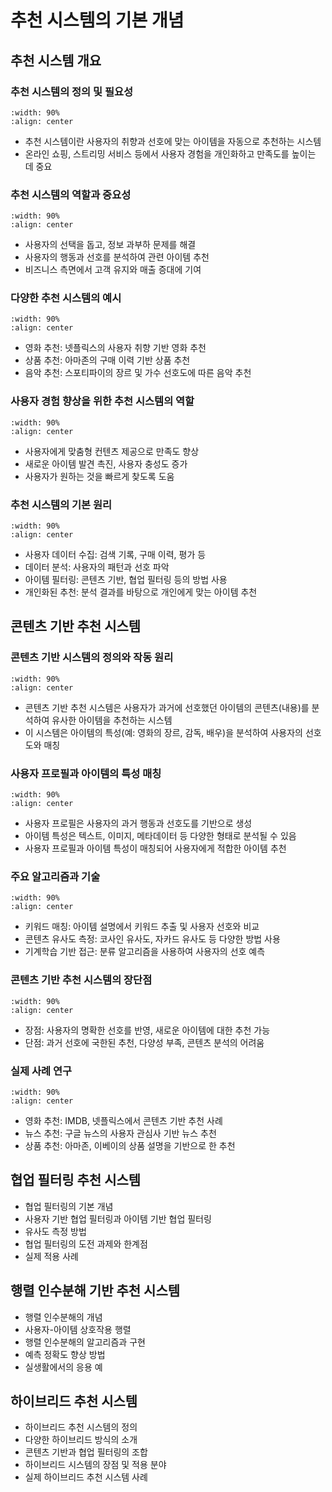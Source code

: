 # 추천 시스템의 기본 개념

## 추천 시스템 개요

### 추천 시스템의 정의 및 필요성

```{image} figs/image-1-1-1.jpeg
:width: 90%
:align: center
```

- 추천 시스템이란 사용자의 취향과 선호에 맞는 아이템을 자동으로 추천하는 시스템
- 온라인 쇼핑, 스트리밍 서비스 등에서 사용자 경험을 개인화하고 만족도를 높이는 데 중요

### 추천 시스템의 역할과 중요성

```{image} figs/image-1-1-2.jpeg
:width: 90%
:align: center
```

- 사용자의 선택을 돕고, 정보 과부하 문제를 해결
- 사용자의 행동과 선호를 분석하여 관련 아이템 추천
- 비즈니스 측면에서 고객 유지와 매출 증대에 기여

### 다양한 추천 시스템의 예시

```{image} figs/image-1-1-3.jpeg
:width: 90%
:align: center
```

- 영화 추천: 넷플릭스의 사용자 취향 기반 영화 추천
- 상품 추천: 아마존의 구매 이력 기반 상품 추천
- 음악 추천: 스포티파이의 장르 및 가수 선호도에 따른 음악 추천

### 사용자 경험 향상을 위한 추천 시스템의 역할

```{image} figs/image-1-1-4.jpeg
:width: 90%
:align: center
```

- 사용자에게 맞춤형 컨텐츠 제공으로 만족도 향상
- 새로운 아이템 발견 촉진, 사용자 충성도 증가
- 사용자가 원하는 것을 빠르게 찾도록 도움

### 추천 시스템의 기본 원리

```{image} figs/image-1-1-5.jpeg
:width: 90%
:align: center
```

- 사용자 데이터 수집: 검색 기록, 구매 이력, 평가 등
- 데이터 분석: 사용자의 패턴과 선호 파악
- 아이템 필터링: 콘텐츠 기반, 협업 필터링 등의 방법 사용
- 개인화된 추천: 분석 결과를 바탕으로 개인에게 맞는 아이템 추천

## 콘텐츠 기반 추천 시스템

### 콘텐츠 기반 시스템의 정의와 작동 원리

```{image} figs/image-1-2-1.jpeg
:width: 90%
:align: center
```

- 콘텐츠 기반 추천 시스템은 사용자가 과거에 선호했던 아이템의 콘텐츠(내용)를 분석하여 유사한 아이템을 추천하는 시스템
- 이 시스템은 아이템의 특성(예: 영화의 장르, 감독, 배우)을 분석하여 사용자의 선호도와 매칭

### 사용자 프로필과 아이템의 특성 매칭

```{image} figs/image-1-2-2.jpeg
:width: 90%
:align: center
```

- 사용자 프로필은 사용자의 과거 행동과 선호도를 기반으로 생성
- 아이템 특성은 텍스트, 이미지, 메타데이터 등 다양한 형태로 분석될 수 있음
- 사용자 프로필과 아이템 특성이 매칭되어 사용자에게 적합한 아이템 추천

### 주요 알고리즘과 기술

```{image} figs/image-1-2-3.jpeg
:width: 90%
:align: center
```

- 키워드 매칭: 아이템 설명에서 키워드 추출 및 사용자 선호와 비교
- 콘텐츠 유사도 측정: 코사인 유사도, 자카드 유사도 등 다양한 방법 사용
- 기계학습 기반 접근: 분류 알고리즘을 사용하여 사용자의 선호 예측

### 콘텐츠 기반 추천 시스템의 장단점

```{image} figs/image-1-2-4.jpeg
:width: 90%
:align: center
```

- 장점: 사용자의 명확한 선호를 반영, 새로운 아이템에 대한 추천 가능
- 단점: 과거 선호에 국한된 추천, 다양성 부족, 콘텐츠 분석의 어려움

### 실제 사례 연구

```{image} figs/image-1-2-5.jpeg
:width: 90%
:align: center
```

- 영화 추천: IMDB, 넷플릭스에서 콘텐츠 기반 추천 사례
- 뉴스 추천: 구글 뉴스의 사용자 관심사 기반 뉴스 추천
- 상품 추천: 아마존, 이베이의 상품 설명을 기반으로 한 추천

## 협업 필터링 추천 시스템

- 협업 필터링의 기본 개념
- 사용자 기반 협업 필터링과 아이템 기반 협업 필터링
- 유사도 측정 방법
- 협업 필터링의 도전 과제와 한계점
- 실제 적용 사례

## 행렬 인수분해 기반 추천 시스템

- 행렬 인수분해의 개념
- 사용자-아이템 상호작용 행렬
- 행렬 인수분해의 알고리즘과 구현
- 예측 정확도 향상 방법
- 실생활에서의 응용 예

## 하이브리드 추천 시스템

- 하이브리드 추천 시스템의 정의
- 다양한 하이브리드 방식의 소개
- 콘텐츠 기반과 협업 필터링의 조합
- 하이브리드 시스템의 장점 및 적용 분야
- 실제 하이브리드 추천 시스템 사례
